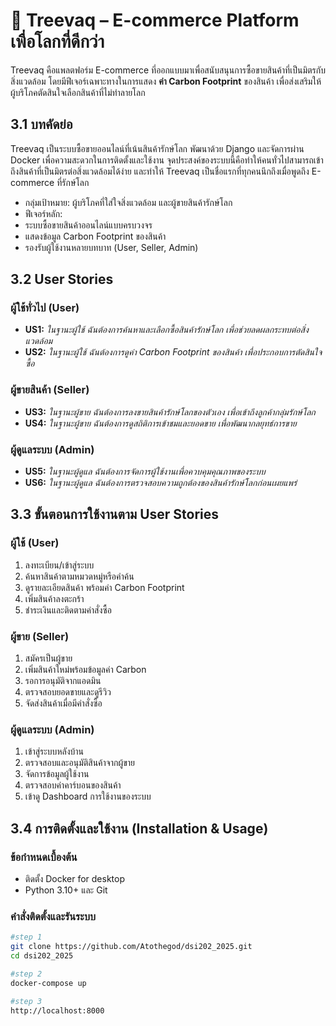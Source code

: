 # 🌿 Treevaq – E-commerce Platform เพื่อโลกที่ดีกว่า

Treevaq คือแพลตฟอร์ม E-commerce ที่ออกแบบมาเพื่อสนับสนุนการซื้อขายสินค้าที่เป็นมิตรกับสิ่งแวดล้อม โดยมีฟีเจอร์เฉพาะทางในการแสดง **ค่า Carbon Footprint** ของสินค้า เพื่อส่งเสริมให้ผู้บริโภคตัดสินใจเลือกสินค้าที่ไม่ทำลายโลก

## 3.1 บทคัดย่อ

Treevaq เป็นระบบซื้อขายออนไลน์ที่เน้นสินค้ารักษ์โลก พัฒนาด้วย Django และจัดการผ่าน Docker เพื่อความสะดวกในการติดตั้งและใช้งาน จุดประสงค์ของระบบนี้คือทำให้คนทั่วไปสามารถเข้าถึงสินค้าที่เป็นมิตรต่อสิ่งแวดล้อมได้ง่าย และทำให้ Treevaq เป็นชื่อแรกที่ทุกคนนึกถึงเมื่อพูดถึง E-commerce ที่รักษ์โลก

-  กลุ่มเป้าหมาย: ผู้บริโภคที่ใส่ใจสิ่งแวดล้อม และผู้ขายสินค้ารักษ์โลก
-  ฟีเจอร์หลัก:
  - ระบบซื้อขายสินค้าออนไลน์แบบครบวงจร
  - แสดงข้อมูล Carbon Footprint ของสินค้า
  - รองรับผู้ใช้งานหลายบทบาท (User, Seller, Admin)

## 3.2 User Stories

###  ผู้ใช้ทั่วไป (User)
- **US1:** _ในฐานะผู้ใช้ ฉันต้องการค้นหาและเลือกซื้อสินค้ารักษ์โลก เพื่อช่วยลดผลกระทบต่อสิ่งแวดล้อม_
- **US2:** _ในฐานะผู้ใช้ ฉันต้องการดูค่า Carbon Footprint ของสินค้า เพื่อประกอบการตัดสินใจซื้อ_

###  ผู้ขายสินค้า (Seller)
- **US3:** _ในฐานะผู้ขาย ฉันต้องการลงขายสินค้ารักษ์โลกของตัวเอง เพื่อเข้าถึงลูกค้ากลุ่มรักษ์โลก_
- **US4:** _ในฐานะผู้ขาย ฉันต้องการดูสถิติการเข้าชมและยอดขาย เพื่อพัฒนากลยุทธ์การขาย_

###  ผู้ดูแลระบบ (Admin)
- **US5:** _ในฐานะผู้ดูแล ฉันต้องการจัดการผู้ใช้งานเพื่อควบคุมคุณภาพของระบบ_
- **US6:** _ในฐานะผู้ดูแล ฉันต้องการตรวจสอบความถูกต้องของสินค้ารักษ์โลกก่อนเผยแพร่_

## 3.3 ขั้นตอนการใช้งานตาม User Stories

### ผู้ใช้ (User)
1. ลงทะเบียน/เข้าสู่ระบบ
2. ค้นหาสินค้าตามหมวดหมู่หรือคำค้น
3. ดูรายละเอียดสินค้า พร้อมค่า Carbon Footprint
4. เพิ่มสินค้าลงตะกร้า
5. ชำระเงินและติดตามคำสั่งซื้อ

### ผู้ขาย (Seller)
1. สมัครเป็นผู้ขาย
2. เพิ่มสินค้าใหม่พร้อมข้อมูลค่า Carbon
3. รอการอนุมัติจากแอดมิน
4. ตรวจสอบยอดขายและดูรีวิว
5. จัดส่งสินค้าเมื่อมีคำสั่งซื้อ

### ผู้ดูแลระบบ (Admin)
1. เข้าสู่ระบบหลังบ้าน
2. ตรวจสอบและอนุมัติสินค้าจากผู้ขาย
3. จัดการข้อมูลผู้ใช้งาน
4. ตรวจสอบค่าคาร์บอนของสินค้า
5. เข้าดู Dashboard การใช้งานของระบบ

## 3.4 การติดตั้งและใช้งาน (Installation & Usage)

###  ข้อกำหนดเบื้องต้น
- ติดตั้ง Docker for desktop
- Python 3.10+ และ Git

###  คำสั่งติดตั้งและรันระบบ

```bash
#step 1
git clone https://github.com/Atothegod/dsi202_2025.git
cd dsi202_2025

#step 2
docker-compose up

#step 3
http://localhost:8000
